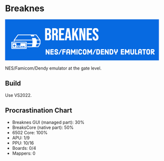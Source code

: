 # Breaknes

![logo](/Breaknes/Breaknes/157481692-2ecd4e71-2599-4050-9ce0-815c0336ad27.png)

NES/Famicom/Dendy emulator at the gate level.

## Build

Use VS2022.

## Procrastination Chart

- Breaknes GUI (managed part): 30%
- BreaksCore (native part): 50%
- 6502 Core: 100%
- APU: 1/9
- PPU: 10/16
- Boards: 0/4
- Mappers: 0
